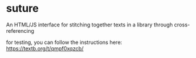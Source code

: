 # suture
An HTML/JS interface for stitching together texts in a library through cross-referencing

for testing, you can follow the instructions here: https://textb.org/t/qmpf0xqzcb/
